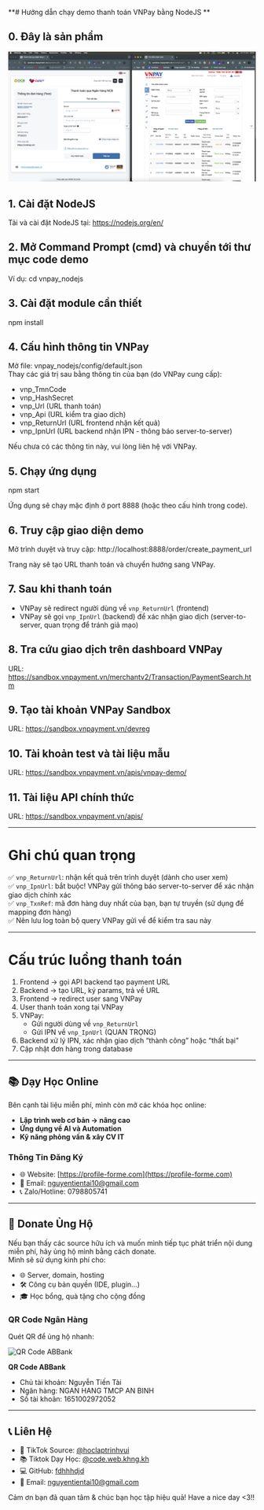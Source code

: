 **# Hướng dẫn chạy demo thanh toán VNPay bằng NodeJS
**

## 0. Đây là sản phẩm 
<img src="./assets/vnpay-demo.png" alt="QR Code ABBank" >

## 1. Cài đặt NodeJS
Tải và cài đặt NodeJS tại: https://nodejs.org/en/

## 2. Mở Command Prompt (cmd) và chuyển tới thư mục code demo
Ví dụ:
cd vnpay_nodejs

## 3. Cài đặt module cần thiết
npm install

## 4. Cấu hình thông tin VNPay
Mở file: vnpay_nodejs/config/default.json  
Thay các giá trị sau bằng thông tin của bạn (do VNPay cung cấp):
- vnp_TmnCode
- vnp_HashSecret
- vnp_Url (URL thanh toán)
- vnp_Api (URL kiểm tra giao dịch)
- vnp_ReturnUrl (URL frontend nhận kết quả)
- vnp_IpnUrl (URL backend nhận IPN - thông báo server-to-server)

Nếu chưa có các thông tin này, vui lòng liên hệ với VNPay.

## 5. Chạy ứng dụng
npm start

Ứng dụng sẽ chạy mặc định ở port 8888 (hoặc theo cấu hình trong code).

## 6. Truy cập giao diện demo
Mở trình duyệt và truy cập:
http://localhost:8888/order/create_payment_url

Trang này sẽ tạo URL thanh toán và chuyển hướng sang VNPay.

## 7. Sau khi thanh toán
- VNPay sẽ redirect người dùng về `vnp_ReturnUrl` (frontend)
- VNPay sẽ gọi `vnp_IpnUrl` (backend) để xác nhận giao dịch (server-to-server, quan trọng để tránh giả mạo)

## 8. Tra cứu giao dịch trên dashboard VNPay
URL: https://sandbox.vnpayment.vn/merchantv2/Transaction/PaymentSearch.htm

## 9. Tạo tài khoản VNPay Sandbox
URL: https://sandbox.vnpayment.vn/devreg

## 10. Tài khoản test và tài liệu mẫu
URL: https://sandbox.vnpayment.vn/apis/vnpay-demo/

## 11. Tài liệu API chính thức
URL: https://sandbox.vnpayment.vn/apis/

---

# Ghi chú quan trọng

✅ `vnp_ReturnUrl`: nhận kết quả trên trình duyệt (dành cho user xem)  
✅ `vnp_IpnUrl`: bắt buộc! VNPay gửi thông báo server-to-server để xác nhận giao dịch chính xác  
✅ `vnp_TxnRef`: mã đơn hàng duy nhất của bạn, bạn tự truyền (sử dụng để mapping đơn hàng)  
✅ Nên lưu log toàn bộ query VNPay gửi về để kiểm tra sau này

---

# Cấu trúc luồng thanh toán

1. Frontend → gọi API backend tạo payment URL
2. Backend → tạo URL, ký params, trả về URL
3. Frontend → redirect user sang VNPay
4. User thanh toán xong tại VNPay
5. VNPay:
   - Gửi người dùng về `vnp_ReturnUrl`
   - Gửi IPN về `vnp_IpnUrl` (QUAN TRỌNG)
6. Backend xử lý IPN, xác nhận giao dịch “thành công” hoặc “thất bại”
7. Cập nhật đơn hàng trong database

---
## 📚 Dạy Học Online

Bên cạnh tài liệu miễn phí, mình còn mở các khóa học online:

- **Lập trình web cơ bản → nâng cao**
- **Ứng dụng về AI và Automation**
- **Kỹ năng phỏng vấn & xây CV IT**

### Thông Tin Đăng Ký

- 🌐 Website: [https://profile-forme.com](https://profile-forme.com)
- 📧 Email: nguyentientai10@gmail.com
- 📞 Zalo/Hotline: 0798805741

---

## 💖 Donate Ủng Hộ

Nếu bạn thấy các source hữu ích và muốn mình tiếp tục phát triển nội dung miễn phí, hãy ủng hộ mình bằng cách donate.  
Mình sẽ sử dụng kinh phí cho:

- 🌐 Server, domain, hosting
- 🛠️ Công cụ bản quyền (IDE, plugin…)
- 🎓 Học bổng, quà tặng cho cộng đồng

### QR Code Ngân Hàng

Quét QR để ủng hộ nhanh:

<img src="https://res.cloudinary.com/ecommerce2021/image/upload/v1760680573/abbank_yjbpat.jpg" alt="QR Code ABBank" width="300">


**QR Code ABBank**  
- Chủ tài khoản: Nguyễn Tiến Tài  
- Ngân hàng: NGAN HANG TMCP AN BINH  
- Số tài khoản: 1651002972052

---

## 📞 Liên Hệ

- 🎥 TikTok Source: [@hoclaptrinhvui](https://www.tiktok.com/@hoclaptrinhvui)
- 📚 Tiktok Dạy Học: [@code.web.khng.kh](https://www.tiktok.com/@code.web.khng.kh)
- 💻 GitHub: [fdhhhdjd](https://github.com/fdhhhdjd)
- 📧 Email: [nguyentientai10@gmail.com](mailto:nguyentientai10@gmail.com)

Cảm ơn bạn đã quan tâm & chúc bạn học tập hiệu quả! Have a nice day <3!!

